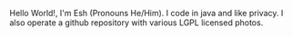 Hello World!, I'm Esh (Pronouns He/Him). I code in java and like 
privacy. I also operate a github repository with various LGPL licensed 
photos.
